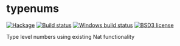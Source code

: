 # typenums

[![Hackage](https://img.shields.io/hackage/v/typenums.svg)](https://hackage.haskell.org/package/typenums)
[![Build status](https://secure.travis-ci.org/adituv/typenums.svg)](https://travis-ci.org/adituv/typenums)
[![Windows build status](https://ci.appveyor.com/api/projects/status/github/adituv/typenums?branch=master&svg=true)](https://ci.appveyor.com/project/adituv/typenums)
[![BSD3 license](https://img.shields.io/badge/license-BSD3-blue.svg)](https://github.com/adituv/typenums/blob/master/LICENSE)

Type level numbers using existing Nat functionality

